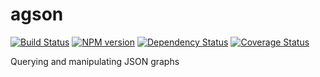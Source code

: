 # agson

[![Build Status](http://img.shields.io/travis/AppGyver/agson/master.svg?style=flat)](https://travis-ci.org/AppGyver/agson)
[![NPM version](http://img.shields.io/npm/v/agson.svg?style=flat)](https://www.npmjs.org/package/agson)
[![Dependency Status](http://img.shields.io/david/AppGyver/agson.svg?style=flat)](https://david-dm.org/AppGyver/agson)
[![Coverage Status](https://img.shields.io/coveralls/AppGyver/agson.svg)](https://coveralls.io/r/AppGyver/agson?branch=master)

Querying and manipulating JSON graphs
